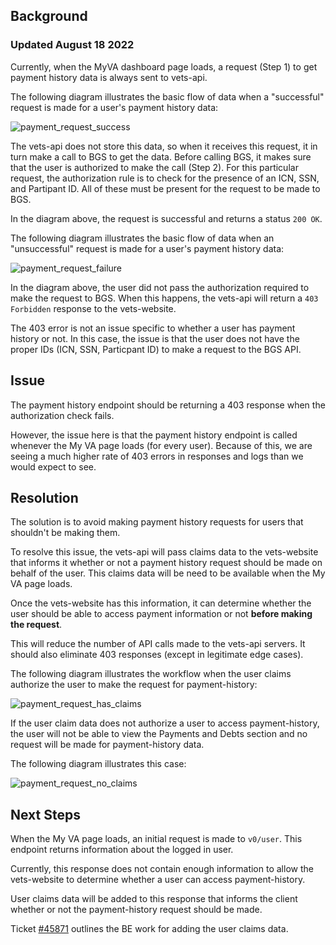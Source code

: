## Background

### Updated August 18 2022

Currently, when the MyVA dashboard page loads, a request (Step 1) to get payment history data is always sent to vets-api.

The following diagram illustrates the basic flow of data when a "successful" request is made for a user's payment history data:

![payment_request_success](https://user-images.githubusercontent.com/653787/185247379-74079dd7-3416-4c73-a75e-16ae3e6dabb3.png)

<!--
vets-website->vets-api:1. GET payment-history
vets-api->vets-api:2. Authorize User
note over vets-api: User has ICN, SSN, Participant ID
vets-api->BGS: 3. GET payment-history
vets-api<--BGS: 4. return payment records with status 200 OK
vets-website<--vets-api: 5. return payment records with status 200 OK
-->
 
The vets-api does not store this data, so when it receives this request, it in turn make a call to BGS to get the data.  Before calling BGS, it makes sure that the user is authorized to make the call (Step 2).  For this particular request, the authorization rule is to check for the presence of an ICN, SSN, and Partipant ID.  All of these must be present for the request to be made to BGS.

In the diagram above, the request is successful and returns a status `200 OK`.

The following diagram illustrates the basic flow of data when an "unsuccessful" request is made for a user's payment history data:

![payment_request_failure](https://user-images.githubusercontent.com/653787/185247443-375e6388-4763-4f4e-8d16-3a28d2149391.png)

<!--
vets-website->vets-api:1. GET payment-history
vets-api-#redxvets-api:2. Authorize User
note over vets-api: User does not have ICN, SSN, Participant ID

vets-website<<#red:3--vets-api: 5. return status 403 Forbidden
-->

In the diagram above, the user did not pass the authorization required to make the request to BGS.  When this happens, the vets-api will return a `403 Forbidden` response to the vets-website.

The 403 error is not an issue specific to whether a user has payment history or not.  In this case, the issue is that the user does not have the proper IDs (ICN, SSN, Particpant ID) to make a request to the BGS API.

## Issue
The payment history endpoint should be returning a 403 response when the authorization check fails.

However, the issue here is that the payment history endpoint is called whenever the My VA page loads (for every user).  Because of this, we are seeing a much higher rate of 403 errors in responses and logs than we would expect to see.

## Resolution
The solution is to avoid making payment history requests for users that shouldn't be making them.

To resolve this issue, the vets-api will pass claims data to the vets-website that informs it whether or not a payment history request should be made on behalf of the user.  This claims data will be need to be available when the My VA page loads. 

Once the vets-website has this information, it can determine whether the user should be able to access payment information or not __before making the request__.

This will reduce the number of API calls made to the vets-api servers.  It should also eliminate 403 responses (except in legitimate edge cases).

The following diagram illustrates the workflow when the user claims authorize the user to make the request for payment-history:

![payment_request_has_claims](https://user-images.githubusercontent.com/653787/185247513-3f931933-6df6-432e-b391-367486fd3a21.png)

<!--
vets-website-#00ff00:2>vets-api:**1. GET user-claims**
vets-website<#00ff00:2--vets-api:**2. return user-claim data**
note over vets-website: **user_claims: {\n  payment_history: <color:#00ff00>true</color>\n}**

vets-website->vets-api:3. GET payment-history
vets-api->vets-api:4. Authorize User
note over vets-api: User has ICN, SSN, Participant ID
vets-api->BGS: 5. GET payment-history
vets-api<--BGS: 6. return payment records with status 200 OK
vets-website<--vets-api: 7. return payment records with status 200 OK
-->

If the user claim data does not authorize a user to access payment-history, the user will not be able to view the Payments and Debts section and no request will be made for payment-history data.

The following diagram illustrates this case:

![payment_request_no_claims](https://user-images.githubusercontent.com/653787/185247561-c55a693c-8ead-4055-8c51-0bcccacf8f8b.png)

<!--
vets-website-#00ff00:2>vets-api:**1. GET user-claims**
vets-website<#00ff00:2--vets-api:**2. return user-claim data**
note over vets-website: **user_claims: {\n  payment_history: <color:#red>false</color>\n}**

vets-website->vets-website:3. Hide Payment & Debts
-->

## Next Steps
When the My VA page loads, an initial request is made to `v0/user`.  This endpoint returns information about the logged in user.

Currently, this response does not contain enough information to allow the vets-website to determine whether a user can access payment-history. 

User claims data will be added to this response that informs the client whether or not the payment-history request should be made.

Ticket [#45871](https://github.com/department-of-veterans-affairs/va.gov-team/issues/45871) outlines the BE work for adding the user claims data.
